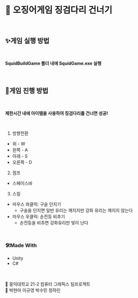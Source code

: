 # 🚀 오징어게임 징검다리 건너기

<br/>

## ✨게임 실행 방법

<br/>

**SquidBuildGame 폴더 내에 SquidGame.exe 실행**
</br>
</br>
</br>

## 🎈게임 진행 방법

</br>

**제한시간 내에 아이템을 사용하여 징검다리를 건너면 성공!**

<br/>

1. 방향전환 <br/>

- 위 - W
- 왼쪽 - A
- 아래 - S
- 오른쪽 - D

2. 점프

- 스페이스바

3. 스킬

- 마우스 좌클릭: 구슬 던지기
  - 구슬을 던지면 일반 유리는 깨지지만 강화 유리는 깨지지 않는다
- 마우스 우클릭: 손전등 비추기
  - 손전등을 비추면 강화유리만 빛이 난다

<br/>

### 🛠️Made With

- Unity
- C#

<br/>
<br/>
🎨 홍익대학교 21-2 컴퓨터 그래픽스 팀프로젝트 <br/>
🎨 박현아 이규영 박수민	정하린
